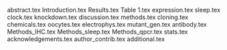 abstract.tex
Introduction.tex
Results.tex
Table 1.tex
expression.tex
sleep.tex
clock.tex
knockdown.tex
discussion.tex
methods.tex
cloning.tex
chemicals.tex
oocytes.tex
electrophys.tex
mutant_gen.tex
antibody.tex
Methods_IHC.tex
Methods_sleep.tex
Methods_qpcr.tex
stats.tex
acknowledgements.tex
author_contrib.tex
additional.tex